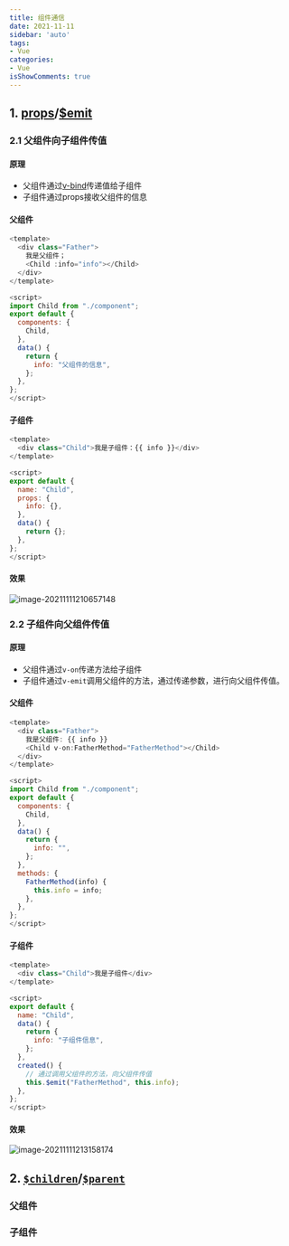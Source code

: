 ```yaml
---
title: 组件通信
date: 2021-11-11
sidebar: 'auto'
tags:
- Vue
categories:
- Vue
isShowComments: true
---
```




## 1. [props](https://cn.vuejs.org/v2/guide/components-props.html#Prop-%E7%B1%BB%E5%9E%8B)/[$emit](https://cn.vuejs.org/v2/api/#vm-emit)



### 2.1 父组件向子组件传值

#### **原理**

-   父组件通过[v-bind](https://cn.vuejs.org/v2/api/#v-bind)传递值给子组件
-   子组件通过props接收父组件的信息

#### **父组件**

```js
<template>
  <div class="Father">
    我是父组件；
    <Child :info="info"></Child>
  </div>
</template>

<script>
import Child from "./component";
export default {
  components: {
    Child,
  },
  data() {
    return {
      info: "父组件的信息",
    };
  },
};
</script>
```

#### **子组件**

```js
<template>
  <div class="Child">我是子组件：{{ info }}</div>
</template>

<script>
export default {
  name: "Child",
  props: {
    info: {},
  },
  data() {
    return {};
  },
};
</script>
```

#### **效果**

![image-20211111210657148](https://gitee.com/ljcdzh/my_pic/raw/master/img/202111112107041.png)

### 2.2 子组件向父组件传值

#### 原理

-   父组件通过`v-on`传递方法给子组件
-   子组件通过`v-emit`调用父组件的方法，通过传递参数，进行向父组件传值。

#### 父组件

```js
<template>
  <div class="Father">
    我是父组件: {{ info }}
    <Child v-on:FatherMethod="FatherMethod"></Child>
  </div>
</template>

<script>
import Child from "./component";
export default {
  components: {
    Child,
  },
  data() {
    return {
      info: "",
    };
  },
  methods: {
    FatherMethod(info) {
      this.info = info;
    },
  },
};
</script>
```

#### 子组件

```js
<template>
  <div class="Child">我是子组件</div>
</template>

<script>
export default {
  name: "Child",
  data() {
    return {
      info: "子组件信息",
    };
  },
  created() {
    // 通过调用父组件的方法，向父组件传值
    this.$emit("FatherMethod", this.info);
  },
};
</script>
```

#### 效果

![image-20211111213158174](https://gitee.com/ljcdzh/my_pic/raw/master/img/202111112138872.png)



## 2. [`$children`](https://cn.vuejs.org/v2/api/#vm-children)/[`$parent`](https://cn.vuejs.org/v2/api/#parent)



### 父组件





### 子组件